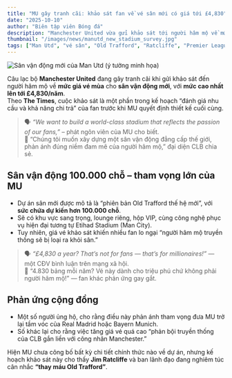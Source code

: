 ```yaml
---
title: "MU gây tranh cãi: khảo sát fan về vé sân mới có giá tới £4,830"
date: "2025-10-10"
author: "Biên tập viên Bóng đá"
description: "Manchester United vừa gửi khảo sát tới người hâm mộ về mức giá vé mùa cho sân vận động mới, trong đó gói cao nhất có thể lên tới £4,830/năm."
thumbnail: "/images/news/manutd_new_stadium_survey.jpg"
tags: ["Man Utd", "vé sân", "Old Trafford", "Ratcliffe", "Premier League"]
---
```


![Sân vận động mới của Man Utd (ý tưởng minh họa)](/images/news/manutd_new_stadium_survey.jpg)

Câu lạc bộ **Manchester United** đang gây tranh cãi khi gửi khảo sát đến người hâm mộ về **mức giá vé mùa** cho **sân vận động mới**, với **mức cao nhất lên tới £4,830/năm**.  
Theo **The Times**, cuộc khảo sát là một phần trong kế hoạch “đánh giá nhu cầu và khả năng chi trả” của fan trước khi MU quyết định thiết kế cuối cùng.

> 🗣️ _“We want to build a world-class stadium that reflects the passion of our fans,”_ – phát ngôn viên của MU cho biết.  
> 💬 “Chúng tôi muốn xây dựng một sân vận động đẳng cấp thế giới, phản ánh đúng niềm đam mê của người hâm mộ,” đại diện CLB chia sẻ.

## Sân vận động 100.000 chỗ – tham vọng lớn của MU

- Dự án sân mới được mô tả là “phiên bản Old Trafford thế hệ mới”, với **sức chứa dự kiến hơn 100.000 chỗ**.
- Sẽ có khu vực sang trọng, lounge riêng, hộp VIP, cùng công nghệ phục vụ hiện đại tương tự Etihad Stadium (Man City).
- Tuy nhiên, giá vé khảo sát khiến nhiều fan lo ngại “người hâm mộ truyền thống sẽ bị loại ra khỏi sân.”

> 🗣️ _“£4,830 a year? That’s not for fans — that’s for millionaires!”_ — một CĐV bình luận trên mạng xã hội.  
> 💬 “4.830 bảng mỗi năm? Vé này dành cho triệu phú chứ không phải người hâm mộ!” — fan khác phản ứng gay gắt.

## Phản ứng cộng đồng

- Một số người ủng hộ, cho rằng điều này phản ánh tham vọng đưa MU trở lại tầm vóc của Real Madrid hoặc Bayern Munich.
- Số khác lại cho rằng việc tăng giá vé quá cao “phản bội truyền thống của CLB gắn liền với công nhân Manchester.”

Hiện MU chưa công bố bất kỳ chi tiết chính thức nào về dự án, nhưng kế hoạch khảo sát này cho thấy **Jim Ratcliffe** và ban lãnh đạo đang nghiêm túc cân nhắc **“thay máu Old Trafford”**.
